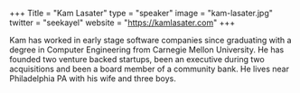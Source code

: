 +++
Title = "Kam Lasater"
type = "speaker"
image = "kam-lasater.jpg"
twitter = "seekayel"
website = "https://kamlasater.com"
+++

Kam has worked in early stage software companies since graduating with a degree in Computer Engineering from Carnegie Mellon University. He has founded two venture backed startups, been an executive during two acquisitions and been a board member of a community bank. He lives near Philadelphia PA with his wife and three boys.
